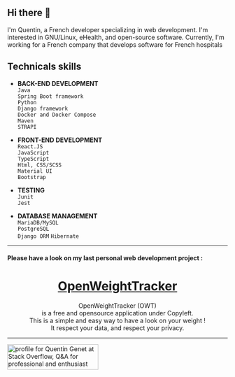 ## Hi there 👋
I'm Quentin, a French developer specializing in web development. 
I'm interested in GNU/Linux, eHealth, and open-source software. 
Currently, I'm working for a French company that develops software for French hospitals

## Technicals skills  
* <strong>BACK-END DEVELOPMENT</strong><br>
`Java`<br>
`Spring Boot framework`<br>
`Python`<br>
`Django framework`<br>
`Docker and Docker Compose`<br>
`Maven`<br>
`STRAPI`<br>

* <strong>FRONT-END DEVELOPMENT</strong><br>
`React.JS`<br>
`JavaScript`<br>
`TypeScript`<br>
`Html, CSS/SCSS`<br>
`Material UI`<br>
`Bootstrap`<br>


* <strong>TESTING</strong><br>
`Junit `<br>
`Jest`<br>

* <strong>DATABASE MANAGEMENT</strong><br>
`MariaDB/MySQL`<br>
`PostgreSQL`<br>
`Django ORM`
`Hibernate`<br>

---------------------------------------------------------------------------------------

#### Please have a look on my last personal web development project : 
# <center><a rel="noopener noreferrer" target="_blank" href="https://github.com/quentingenet/open_weight_tracker"><strong>OpenWeightTracker</strong></a></center>

<center>OpenWeightTracker (OWT)<br>is a free and opensource application under Copyleft.<br>
This is a simple and easy way to have a look on your  weight !<br>
It respect your data, and respect your privacy.</center>

---------------------------------------------------------------------------------------

<a href="https://stackoverflow.com/users/11005875/quentin-genet"><img src="https://stackoverflow.com/users/flair/11005875.png" width="208" height="58" theme=clean alt="profile for Quentin Genet at Stack Overflow, Q&amp;A for professional and enthusiast programmers" title="profile for Quentin Genet at Stack Overflow, Q&amp;A for professional and enthusiast programmers"></a>
